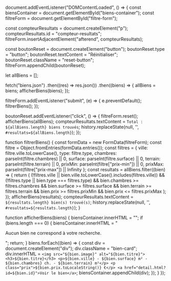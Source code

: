 document.addEventListener("DOMContentLoaded", () => {
  const biensContainer = document.getElementById("biens-container");
  const filtreForm = document.getElementById("filtre-form");

  const compteurResultats = document.createElement("p");
  compteurResultats.id = "compteur-resultats";
  filtreForm.insertAdjacentElement("afterend", compteurResultats);

  const boutonReset = document.createElement("button");
  boutonReset.type = "button";
  boutonReset.textContent = "Réinitialiser";
  boutonReset.className = "reset-button";
  filtreForm.appendChild(boutonReset);

  let allBiens = [];

  fetch("biens.json")
    .then((res) => res.json())
    .then((biens) => {
      allBiens = biens;
      afficherBiens(biens);
    });

  filtreForm.addEventListener("submit", (e) => {
    e.preventDefault();
    filtrerBiens();
  });

  boutonReset.addEventListener("click", () => {
    filtreForm.reset();
    afficherBiens(allBiens);
    compteurResultats.textContent = `Total : ${allBiens.length} biens trouvés`;
    history.replaceState(null, '', `#resultats=${allBiens.length}`);
  });

  function filtrerBiens() {
    const formData = new FormData(filtreForm);
    const filtre = Object.fromEntries(formData.entries());
    const filtres = {
      ville: filtre.ville.toLowerCase(),
      type: filtre.type,
      chambres: parseInt(filtre.chambres) || 0,
      surface: parseInt(filtre.surface) || 0,
      terrain: parseInt(filtre.terrain) || 0,
      prixMin: parseInt(filtre["prix-min"]) || 0,
      prixMax: parseInt(filtre["prix-max"]) || Infinity
    };
    const resultats = allBiens.filter((bien) => {
      return (
        (!filtres.ville || bien.ville.toLowerCase().includes(filtres.ville)) &&
        (!filtres.type || bien.type === filtres.type) &&
        bien.chambres >= filtres.chambres &&
        bien.surface >= filtres.surface &&
        bien.terrain >= filtres.terrain &&
        bien.prix >= filtres.prixMin &&
        bien.prix <= filtres.prixMax
      );
    });
    afficherBiens(resultats);
    compteurResultats.textContent = `${resultats.length} bien(s) trouvé(s)`;
    history.replaceState(null, '', `#resultats=${resultats.length}`);
  }

  function afficherBiens(biens) {
    biensContainer.innerHTML = "";
    if (biens.length === 0) {
      biensContainer.innerHTML = "<p>Aucun bien ne correspond à votre recherche.</p>";
      return;
    }
    biens.forEach((bien) => {
      const div = document.createElement("div");
      div.className = "bien-card";
      div.innerHTML = `
        <img src="${bien.image}" alt="${bien.titre}">
        <h3>${bien.titre}</h3>
        <p>${bien.ville} - ${bien.surface} m² - ${bien.chambres} ch. - ${bien.terrain} m²</p>
        <p class="prix">${bien.prix.toLocaleString()} €</p>
        <a href="detail.html?id=${bien.id}">Voir le bien</a>
      `;
      biensContainer.appendChild(div);
    });
  }
});

